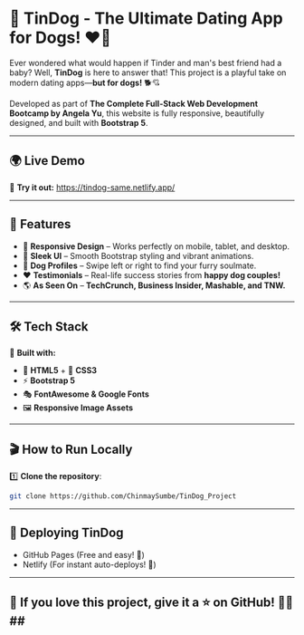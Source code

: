 # 🐾 TinDog - The Ultimate Dating App for Dogs! ❤️🐶

Ever wondered what would happen if Tinder and man's best friend had a baby? Well, **TinDog** is here to answer that! This project is a playful take on modern dating apps—**but for dogs!** 🐕💘

Developed as part of **The Complete Full-Stack Web Development Bootcamp by Angela Yu**, this website is fully responsive, beautifully designed, and built with **Bootstrap 5**.

---

## 🌍 **Live Demo**
🔗 **Try it out:** https://tindog-same.netlify.app/

---

## 🎯 **Features**
- 📱 **Responsive Design** – Works perfectly on mobile, tablet, and desktop.
- 🎨 **Sleek UI** – Smooth Bootstrap styling and vibrant animations.
- 🐶 **Dog Profiles** – Swipe left or right to find your furry soulmate.
- ❤️ **Testimonials** – Real-life success stories from **happy dog couples!**
- 🌎 **As Seen On** – **TechCrunch, Business Insider, Mashable, and TNW.**

---

## 🛠️ **Tech Stack**
🚀 **Built with:**
- 🔵 **HTML5** + 🎨 **CSS3**
- ⚡ **Bootstrap 5**
- 🎭 **FontAwesome & Google Fonts**
- 🖼️ **Responsive Image Assets**

---

## 🎬 **How to Run Locally**
1️⃣ **Clone the repository**:
```sh
git clone https://github.com/ChinmaySumbe/TinDog_Project
```
---

## 🚀 Deploying TinDog
- GitHub Pages (Free and easy! 🚀)
- Netlify (For instant auto-deploys! 🔄)

---

## 🌟 If you love this project, give it a ⭐ on GitHub! 🐶🔥##


